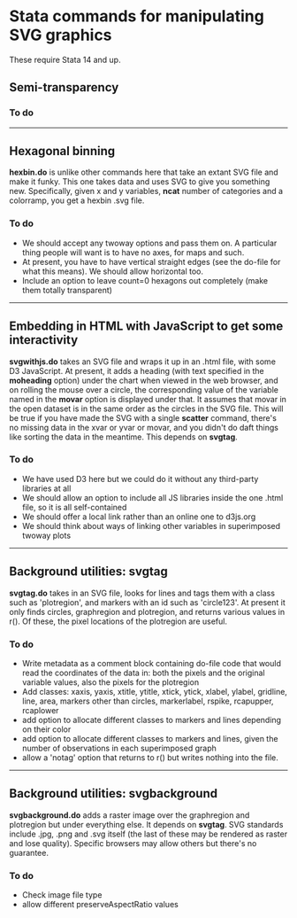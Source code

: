 # Stata commands for manipulating SVG graphics

These require Stata 14 and up.

## Semi-transparency

### To do

---

## Hexagonal binning

**hexbin.do** is unlike other commands here that take an extant SVG file and make it funky. This one takes data and uses SVG to give you something new. Specifically, given x and y variables, **ncat** number of categories and a colorramp, you get a hexbin .svg file. 

### To do
* We should accept any twoway options and pass them on. A particular thing people will want is to have no axes, for maps and such.
* At present, you have to have vertical straight edges (see the do-file for what this means). We should allow horizontal too.
* Include an option to leave count=0 hexagons out completely (make them totally transparent)

---

## Embedding in HTML with JavaScript to get some interactivity

**svgwithjs.do** takes an SVG file and wraps it up in an .html file, with some D3 JavaScript. At present, it adds a heading (with text specified in the **moheading** option) under the chart when viewed in the web browser, and on rolling the mouse over a circle, the corresponding value of the variable named in the **movar** option is displayed under that.
It assumes that movar in the open dataset is in the same order as the circles in the SVG file. This will be true if you have made the SVG with a single **scatter** command, there's no missing data in the xvar or yvar or movar, and you didn't do daft things like sorting the data in the meantime.
This depends on **svgtag**.

### To do
* We have used D3 here but we could do it without any third-party libraries at all
* We should allow an option to include all JS libraries inside the one .html file, so it is all self-contained
* We should offer a local link rather than an online one to d3js.org
* We should think about ways of linking other variables in superimposed twoway plots

---

## Background utilities: svgtag

**svgtag.do** takes in an SVG file, looks for lines and tags them with a class such as 'plotregion', and markers with an id such as 'circle123'. At present it only finds circles, graphregion and plotregion, and returns various values in r(). Of these, the pixel locations of the plotregion are useful.

### To do
* Write metadata as a comment block containing do-file code that would read the coordinates of the data in: both the pixels and the original variable values, also the pixels for the plotregion
* Add classes: xaxis, yaxis, xtitle, ytitle, xtick, ytick, xlabel, ylabel, gridline, line, area, markers other than circles, markerlabel, rspike, rcapupper, rcaplower
* add option to allocate different classes to markers and lines depending on their color
* add option to allocate different classes to markers and lines, given the number of observations in each superimposed graph
* allow a 'notag' option that returns to r() but writes nothing into the file.

---

## Background utilities: svgbackground

**svgbackground.do** adds a raster image over the graphregion and plotregion but under everything else. It depends on **svgtag**. SVG standards include .jpg, .png and .svg itself (the last of these may be rendered as raster and lose quality). Specific browsers may allow others but there's no guarantee.

### To do
* Check image file type
* allow different preserveAspectRatio values
